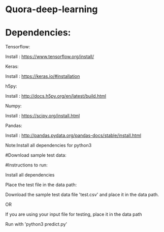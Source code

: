 # Quora-deep-learning

# Dependencies:

Tensorflow:

Install : https://www.tensorflow.org/install/

Keras:

Install : https://keras.io/#installation

h5py:

Install : http://docs.h5py.org/en/latest/build.html

Numpy:

Install : https://scipy.org/install.html

Pandas:

Install : http://pandas.pydata.org/pandas-docs/stable/install.html

Note:Install all dependencies for python3

#Download sample test data:



#Instructions to run:

Install all dependencies

Place the test file in the data path:

Download the sample test data file 'test.csv' and place it in the data path.

OR

If you are using your input file for testing, place it in the data path

Run with 'python3 predict.py'
